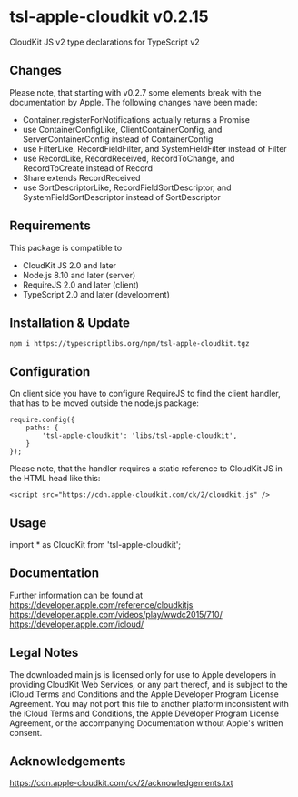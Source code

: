 tsl-apple-cloudkit v0.2.15
==========================
CloudKit JS v2 type declarations for TypeScript v2

Changes
-------
Please note, that starting with v0.2.7 some elements break with the
documentation by Apple. The following changes have been made:
- Container.registerForNotifications actually returns a Promise
- use ContainerConfigLike, ClientContainerConfig, and ServerContainerConfig
  instead of ContainerConfig
- use FilterLike, RecordFieldFilter, and SystemFieldFilter
  instead of Filter
- use RecordLike, RecordReceived, RecordToChange, and RecordToCreate
  instead of Record
- Share extends RecordReceived
- use SortDescriptorLike, RecordFieldSortDescriptor, and
  SystemFieldSortDescriptor instead of SortDescriptor

Requirements
------------
This package is compatible to
- CloudKit JS 2.0 and later
- Node.js 8.10 and later (server)
- RequireJS 2.0 and later (client)
- TypeScript 2.0 and later (development)

Installation & Update
---------------------
```
npm i https://typescriptlibs.org/npm/tsl-apple-cloudkit.tgz
```

Configuration
-------------
On client side you have to configure RequireJS to find the client handler, that
has to be moved outside the node.js package:
```
require.config({
    paths: {
        'tsl-apple-cloudkit': 'libs/tsl-apple-cloudkit',
    }
});
```

Please note, that the handler requires a static reference to CloudKit JS in the
HTML head like this:
```
<script src="https://cdn.apple-cloudkit.com/ck/2/cloudkit.js" />
```

Usage
-----
import * as CloudKit from 'tsl-apple-cloudkit';

Documentation
-------------
Further information can be found at
https://developer.apple.com/reference/cloudkitjs
https://developer.apple.com/videos/play/wwdc2015/710/
https://developer.apple.com/icloud/

Legal Notes
-----------
The downloaded main.js is licensed only for use to Apple developers in
providing CloudKit Web Services, or any part thereof, and is subject to the
iCloud Terms and Conditions and the Apple Developer Program License Agreement.
You may not port this file to another platform inconsistent with the iCloud
Terms and Conditions, the Apple Developer Program License Agreement, or the
accompanying Documentation without Apple's written consent.

Acknowledgements
----------------
https://cdn.apple-cloudkit.com/ck/2/acknowledgements.txt
